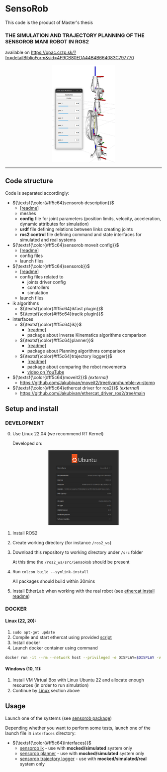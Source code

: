 # SensoRob

This code is the product of Master's thesis

### THE SIMULATION AND TRAJECTORY PLANNING OF THE SENSOROB MANI ROBOT IN ROS2

available on https://opac.crzp.sk/?fn=detailBiblioForm&sid=4F9CB80EDA44B4B664083C797770

<p align="center">
<img src="media/images/dp_kinematics_rviz.png" width="40%" title="Kinematics screenshot">
</p>

---
## Code structure
Code is separated accordingly:

- ${\textsf{\color{#ff5c64}sensorob description}}$
    - [[readme]](sensorob_description/README.md)
    - meshes
    - <b>config</b> file for joint parameters (position limits, velocity, acceleration, dynamic attributes for simulation)
    - <b>urdf</b> file defining relations between links creating joints
    - <b>ros2 control</b> file defining command and state interfaces for simulated and real systems
- ${\textsf{\color{#ff5c64}sensorob moveit config}}$
    - [[readme]](sensorob_moveit_config/README.md)
    - config files
    - launch files
- ${\textsf{\color{#ff5c64}sensorob}}$
    - [[readme]](sensorob/README.md)
    - config files related to
        - joints driver config
        - controllers
        - simulation
    - launch files
- ik algorithms
    - ${\textsf{\color{#ff5c64}ikfast plugin}}$
    - ${\textsf{\color{#ff5c64}tracik plugin}}$
- interfaces 
    - ${\textsf{\color{#ff5c64}ik}}$
        - [[readme]](interfaces/sensorob_ik/README.md)
        - package about Inverse Kinematics algorithms comparison
    - ${\textsf{\color{#ff5c64}planner}}$
        - [[readme]](interfaces/sensorob_planner/README.md)
        - package about Planning algorithms comparison
    - ${\textsf{\color{#ff5c64}trajectory logger}}$
        - [[readme]](interfaces/sensorob_trajectory_logger/README.md)
        - package about comparing the robot movements
        - [video on YouTube](https://www.youtube.com/watch?v=RKF1KTUG6-I)
- ${\textsf{\color{#ff5c64}moveit2}}$ <i>(external)</i>
    - https://github.com/Jakubivan/moveit2/tree/ivan/humble-w-stomp
- ${\textsf{\color{#ff5c64}ethercat driver for ros2}}$  <i>(external)</i>
    - https://github.com/Jakubivan/ethercat_driver_ros2/tree/main

## Setup and install

### DEVELOPMENT
0. Use Linux 22.04 (we recommend RT Kernel)

    Developed on:
<p align="center">
<img src="media/images/ubuntu.png" width="45%" title="System environment">

1. Install ROS2
2. Create working directory (for instance `/ros2_ws`)
3. Download this repository to working directory under `/src` folder
    
    At this time the `/ros2_ws/src/SensoRob` should be present
4. Run `colcon build --symlink-install`
    
    All packages should build within 30mins
5. Install EtherLab when working with the real robot (see [ethercat install readme](ethercat_driver_ros2/INSTALL.md))


### DOCKER
#### Linux (22, 20):
1. `sudo apt-get update`
2. Compile and start ethercat using provided [script](compile_and_start_ethercat.sh) 
3. Install docker 
4. Launch docker container using command
```bash
docker run -it --rm --network host --privileged -e DISPLAY=$DISPLAY -v /lib/modules:/lib/modules  -v /tmp/.X11-unix:/tmp/.X11-unix -v /usr/src/linux-headers-$(uname -r):/usr/src/linux-headers-$(uname -r) jakubivan5/sensorob_ros2:1.2 bash
```

#### Windows (10, 11):
1. Install VM Virtual Box with Linux Ubuntu 22 and allocate enough resources (in order to run simulation)
2. Continue by [Linux](#linux-22-20) section above


## Usage

Launch one of the systems (see [sensorob package](sensorob/README.md))

Depending whether you want to perform some tests, launch one of the launch file in `interfaces` directory:

- ${\textsf{\color{#ff5c64}interfaces}}$ 
    - [sensorob ik](interfaces/sensorob_ik/README.md) - use with <b>mocked/simulated</b> system only
    - [sensorob planner](interfaces/sensorob_planner/README.md) - use with <b>mocked/simulated</b> system only
    - [sensorob trajectory logger](interfaces/sensorob_trajectory_logger/README.md) - use with <b>mocked/simulated/real</b> system only

